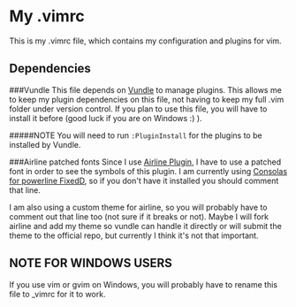 My .vimrc
=========
This is my .vimrc file, which contains my configuration and plugins for vim.

Dependencies
------------

###Vundle
This file depends on [Vundle](https://github.com/VundleVim/Vundle.vim) to manage
plugins. This allows me to keep my plugin dependencies on this file, not having
to keep my full .vim folder under version control. If you plan to use this file,
you will have to install it before (good luck if you are on Windows :) ).

#####NOTE
You will need to run `:PluginInstall` for the plugins to be installed by Vundle.

###Airline patched fonts
Since I use [Airline Plugin](https://github.com/bling/vim-airline), I have to
use a patched font in order to see the symbols of this plugin. I am currently
using [Consolas for powerline FixedD](https://github.com/eugeii/consolas-powerline-vim), so if you don't have it installed you should
comment that line.

I am also using a custom theme for airline, so you will probably have to comment
out that line too (not sure if it breaks or not). Maybe I will fork airline and
add my theme so vundle can handle it directly or will submit the theme to the
official repo, but currently I think it's not that important.

NOTE FOR WINDOWS USERS
----------------------
If you use vim or gvim on Windows, you will probably have to rename this file
to \_vimrc for it to work.
